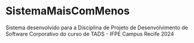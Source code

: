 # SistemaMaisComMenos
Sistema desenvolvido para a Disciplina de Projeto de Desenvolvimento de Software Corporativo do curso de TADS - IFPE Campus Recife 2024
